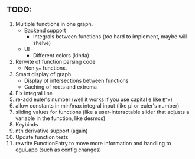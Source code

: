 ## TODO:
1. Multiple functions in one graph.
    - Backend support
        - Integrals between functions (too hard to implement, maybe will shelve)
    - UI
        - Different colors (kinda)
2. Rerwite of function parsing code
    - Non `y=` functions.
3. Smart display of graph
    - Display of intersections between functions
    - Caching of roots and extrema
4. Fix integral line
5. re-add euler's number (well it works if you use capital e like `E^x`)
6. allow constants in min/max integral input (like pi or euler's number)
7. sliding values for functions (like a user-interactable slider that adjusts a variable in the function, like desmos)
8. Keybinds
9. nth derivative support (again)
10. Update function tests
11. rewrite FunctionEntry to move more information and handling to egui_app (such as config changes)